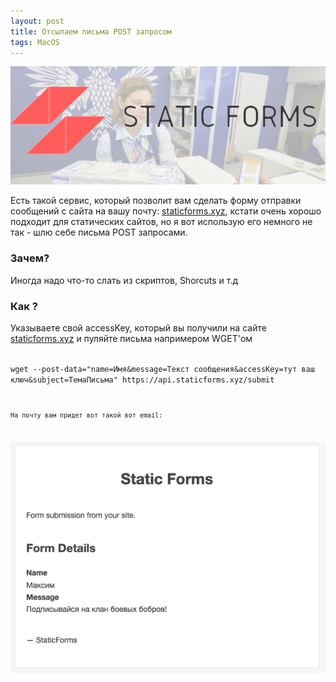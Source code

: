 ```yaml
---
layout: post
title: Отсылаем письма POST запросом
tags: MacOS
---
```

![](https://raw.githubusercontent.com/tatarinovms/tatarinovms.github.io/master/images/posts/mailpost/logo.png)

Есть такой сервис, который позволит вам сделать форму отправки сообщений с сайта на вашу почту: [staticforms.xyz](https://www.staticforms.xyz), кстати очень хорошо подходит для статических сайтов, но я вот использую его немного не так - шлю себе письма POST запросами.

### Зачем? 

Иногда надо что-то слать из скриптов, Shorcuts и т.д

### Как ?

Указываете свой accessKey, который вы получили на сайте [staticforms.xyz](https://www.staticforms.xyz) и пуляйте письма напримером WGET'ом

<code>
wget --post-data="name=Имя&message=Текст сообщения&accessKey=тут ваш ключ&subject=ТемаПисьма" https://api.staticforms.xyz/submit
<code>

На почту вам придет вот такой вот email:

![](https://raw.githubusercontent.com/tatarinovms/tatarinovms.github.io/master/images/posts/mailpost/1.png)